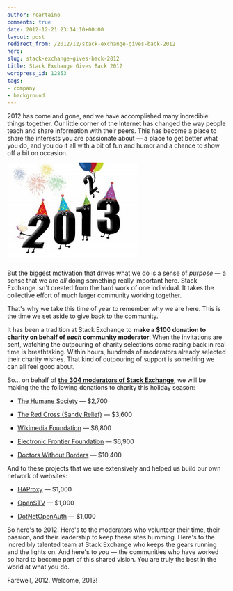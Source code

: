 ```yaml
---
author: rcartaino
comments: true
date: 2012-12-21 23:14:10+00:00
layout: post
redirect_from: /2012/12/stack-exchange-gives-back-2012
hero:
slug: stack-exchange-gives-back-2012
title: Stack Exchange Gives Back 2012
wordpress_id: 12853
tags:
- company
- background
---
```


2012 has come and gone, and we have accomplished many incredible things together. Our little corner of the Internet has changed the way people teach and share information with their peers. This has become a place to share the interests you are passionate about — a place to get better what you do, and you do it all with a bit of fun and humor and a chance to show off a bit on occasion.


![](/images/wordpress/new-years-2013-300x228.png)


But the biggest motivation that drives what we do is a sense of _purpose_ — a sense that we are _all_ doing something really important here. Stack Exchange isn't created from the hard work of one individual. It takes the collective effort of much larger community working together.

That's why we take this time of year to remember why we are here. This is the time we set aside to give back to the community.

It has been a tradition at Stack Exchange to **make a $100 donation to charity on behalf of _each_ community moderator**. When the invitations are sent, watching the outpouring of charity selections come racing back in real time is breathtaking. Within hours, hundreds of moderators already selected their charity wishes. That kind of outpouring of support is something we can all feel good about.

So... on behalf of [**the 304 moderators of Stack Exchange**](http://stackexchange.com/about/moderators?by=users), we will be making the the following donations to charity this holiday season:



	
  * [The Humane Society](http://www.humanesociety.org/) — $2,700

	
  * [The Red Cross (Sandy Relief)](http://www.redcross.org/hurricane-sandy) — $3,600

	
  * [Wikimedia Foundation](http://wikimediafoundation.org) — $6,800

	
  * [Electronic Frontier Foundation](https://www.eff.org/) — $6,900

	
  * [Doctors Without Borders](http://www.doctorswithoutborders.org/) — $10,400


And to these projects that we use extensively and helped us build our own network of websites:

	
  * [HAProxy](http://haproxy.1wt.eu/) — $1,000

	
  * [OpenSTV](http://www.openstv.org/) — $1,000

	
  * [DotNetOpenAuth](http://www.dotnetopenauth.net/) — $1,000


So here's to 2012. Here's to the moderators who volunteer their time, their passion, and their leadership to keep these sites humming. Here's to the incredibly talented team at Stack Exchange who keeps the gears running and the lights on. And here's to _you_ — the communities who have worked so hard to become part of this shared vision. You are truly the best in the world at what you do.

Farewell, 2012. Welcome, 2013!
